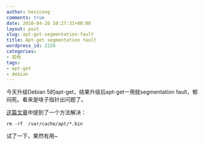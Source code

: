 ```yaml
---
author: hesicong
comments: true
date: 2010-04-26 10:27:31+00:00
layout: post
slug: apt-get-segmentation-fault
title: Apt-get segmentation fault
wordpress_id: 2226
categories:
- 其他
tags:
- apt-get
- debian
---
```


今天升级Debian 5的apt-get，结果升级后apt-get一用就segmentation fault，郁闷死。看来是啥子指针出问题了。

[这篇文章](http://www.linuxforums.org/forum/debian-linux-help/80216-apt-get-segmentation-fault.html)中提到了一个方法解决：

```
rm -rf  /var/cache/apt/*.bin
```

试了一下，果然有用~
